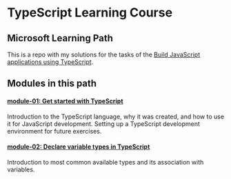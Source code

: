 # TypeScript Learning Course

## Microsoft Learning Path

This is a repo with my solutions for the tasks of the [Build JavaScript applications using TypeScript](https://docs.microsoft.com/en-us/learn/paths/build-javascript-applications-typescript/).

## Modules in this path

#### [module-01: Get started with TypeScript](./module-01)

Introduction to the TypeScript language, why it was created, and how to use it for JavaScript development. Setting up a TypeScript development environment for future exercises.

#### [module-02: Declare variable types in TypeScript](./module-02)

Introduction to most common available types and its association with variables.
